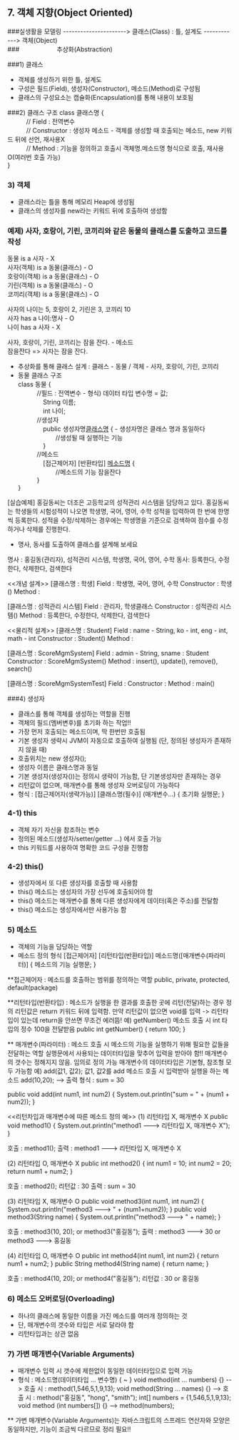 ## 7. 객체 지향(Object Oriented)

###실생활을 모델링 ----------------------> 클래스(Class) : 틀, 설계도 ------------> 객체(Object)<br>
###&emsp;&emsp;&emsp;&emsp;&emsp;&emsp;추상화(Abstraction)

###1) 클래스 
- 객체를 생성하기 위한 틀, 설계도 
- 구성은 필드(Field), 생성자(Constructor), 메소드(Method)로 구성됨
- 클래스의 구성요소는 캡슐화(Encapsulation)를 통해 내용이 보호됨

###2) 클래스 구조
class 클래스명 {<br>
&emsp;&emsp;&emsp;// Field : 전역변수<br>
&emsp;&emsp;&emsp;// Constructor : 생성자 메소드 - 객체를 생성할 때 호출되는 메소드, new 키워드 뒤에 선언, 재사용X<br>
&emsp;&emsp;&emsp;// Method : 기능을 정의하고 호출시 객체명.메소드명 형식으로 호출, 재사용O(여러번 호출 가능)<br>
}

### 3) 객체 
- 클래스라는 틀을 통해 메모리 Heap에 생성됨
- 클래스의 생성자를 new라는 키워드 뒤에 호출하여 생성함

### 예제) 사자, 호랑이, 기린, 코끼리와 같은 동물의 클래스를 도출하고 코드를 작성
동물 is a 사자 - X<br>
사자(객체) is a 동물(클래스) - O<br>
호랑이(객체) is a 동물(클래스) - O<br>
기린(객체) is a 동물(클래스) - O<br>
코끼리(객체) is a 동물(클래스) - O<br>

사자의 나이는 5, 호랑이 2, 기린은 3, 코끼리 10<br>
사자 has a 나이:명사 - O<br>
나이 has a 사자 - X<br>

사자, 호랑이, 기린, 코끼리는 잠을 잔다. - 메소드<br>
잠을잔다 => 사자는 잠을 잔다.<br>


- 추상화를 통해 클래스 설계 : 클래스 - 동물 / 객체 - 사자, 호랑이, 기린, 코끼리
- 동물 클래스 구조<br>
class 동물 {<br>
&emsp;&emsp;&emsp;//필드 : 전역변수 - 형식) 데이터 타입 변수명 = 값;<br>
&emsp;&emsp;&emsp;&emsp;String 이름;<br>
&emsp;&emsp;&emsp;&emsp;int 나이;<br>
&emsp;&emsp;&emsp;//생성자<br>
&emsp;&emsp;&emsp;&emsp;public 생성자명[클래스명]() { - 생성자명은 클래스 명과 동일하다<br>
&emsp;&emsp;&emsp;&emsp;&emsp;&emsp;//생성될 때 실행하는 기능<br>
&emsp;&emsp;&emsp;&emsp;}<br>
&emsp;&emsp;&emsp;//메소드<br>
&emsp;&emsp;&emsp;&emsp;[접근제어자]  [반환타입]  [메소드명]() {<br>
&emsp;&emsp;&emsp;&emsp;&emsp;&emsp;//메소드의 기능 잠을잔다<br>
&emsp;&emsp;&emsp;}<br>
}<br>


[실습예제]
홍길동씨는 더조은 고등학교의 성적관리 시스템을 담당하고 있다. 
홍길동씨는 학생들의 시험성적이 나오면 학생명, 국어, 영어, 수학 성적을 입력하여 한 번에 한명씩 등록한다.
성적을 수정/삭제하는 경우에는 학생명을 기준으로 검색하여 점수를 수정하거나 삭제를 진행한다.

- 명사, 동사를 도출하여 클래스를 설계해 보세요

명사 : 홍길동(관리자), 성적관리 시스템, 학생명, 국어, 영어, 수학
동사: 등록한다, 수정한다, 삭제한다, 검색한다


<<개념 설계>>
[클래스명 : 학생]
Field : 학생명, 국어, 영어, 수학
Constructor : 학생()
Method : 

[클래스명 : 성적관리 시스템]
Field : 관리자, 학생클래스
Constructor : 성적관리 시스템()
Method : 등록한다, 수정한다, 삭제한다, 검색한다


<<물리적 설계>>
[클래스명 : Student]
Field : name - String, ko - int, eng - int, math - int
Constructor : Student()
Method : 

[클래스명 : ScoreMgmSystem]
Field : admin - String, sname : Student
Constructor : ScoreMgmSystem()
Method : insert(), update(), remove(), search()

[클래스명 : ScoreMgmSystemTest]
Field : 
Constructor : 
Method : main()

###4) 생성자
- 클래스를 통해 객체를 생성하는 역할을 진행
- 객체의 필드(멤버변후)를 초기화 하는 작업!!
- 가장 먼저 호출되는 메소드이며, 딱 한번만 호출됨
- 기본 생성자 생략시 JVM이 자동으로 호출하여 실행됨 (단, 정의된 생성자가 존재하지 않을 때)
- 호출위치는 new 생성자();
- 생성자 이름은 클래스명과 동일
- 기본 생성자(생성자())는 정의시 생략이 가능함, 단 기본생성자만 존재하는 경우
- 리턴값이 없으며, 매개변수를 통해 생성자 오버로딩이 가능하다
- 형식 : [접근제어자(생략가능)] [클래스명(필수)] (매개변수...) { 초기화 실행문; }

### 4-1) this
- 객체 자기 자신을 참조하는 변수
- 정의된 메소드(생성자/setter/getter ...) 에서 호출 가능
- this 키워드를 사용하여 명확한 코드 구성을 진행함

### 4-2) this()
- 생성자에서 또 다른 생성자를 호출할 때 사용함
- this() 메소드는 생성자의 가장 선두에 호출되어야 함
- this() 메소드는 매개변수를 통해 다른 생성자에게 데이터(혹은 주소)를 전달함
- this() 메소드는 생성자에서만 사용가능 함
 


### 5) 메소드
- 객체의 기능을 담당하는 역할
- 메소드 정의 형식
[접근제어자] [리턴타입(반환타입)] 메소드명([매개변수(파라미터)] {
	메소드의 기능 실행문;
}

**접근제어자 : 메소드를 호출하는 범위를 정의하는 역할
	public, private, protected, default(package)
	
**리턴타입(반환타입) : 메소드가 실행을 한 결과를 호출한 곳에 리턴(전달)하는 경우 정의
	리턴값은 return 키워드 뒤에 입력함. 만약 리턴값이 없으면 void를 입력 -> 리턴타입이 있는데 return을 안쓰면 무조건 에러뜸!
	예) getNumber() 메소드 호출 시 int 타입의 정수 100을 전달받음
	public int getNumber() {
	  return 100;
 	}
 	
** 매개변수(파라미터) : 
	메소드 호출 시 메소드의 기능을 실행하기 위해 필요한 값들을 전달하는 역할
	실행문에서 사용되는 데이터타입을 맞추어 입력을 받아야 함!!
	매개변수의 갯수는 정해지지 않음. 임의로 정의 가능
	매개변수의 데이터타입은 기본형, 참조형 모두 가능함
	예) add(값1, 값2);	값1, 값2를 add 메소드 호출 시 입력받아 실행을 하는 메소드
	add(10,20); --> 출력 형식 : sum = 30
	 
   public void add(int num1, int num2) {
	  System.out.println("sum = " + (num1 + num2));
	 }

<<리턴차입과 매개변수에 따른 메소드 정의 예>>
(1) 리턴타입 X, 매개변수 X
	public void method1() {
		System.out.println("method1 ---> 리턴타입 X, 매개변수 X");
	}
	
   호출 : method1();
   출력 : method1 ---> 리턴타입 X, 매개변수 X

(2) 리턴타입 O, 매개변수 X
	public int method2() {
		int num1 = 10;
		int num2 = 20;
		return num1 + num2;
	}
	
   호출 : method2();
   리턴값 : 30
   출력 : sum = 30

(3) 리턴타입 X, 매개변수 O
	public void method3(int num1, int num2) {
		System.out.println("method3 ---> " + (num1+num2));
	}
	public void method3(String name) {
		System.out.println("method3 ---> " + name);
	}
	
   호출 : method3(10, 20); or method3("홍길동");
   출력 : method3 ---> 30 or method3 ---> 홍길동 

(4) 리턴타입 O, 매개변수 O
	public int method4(int num1, int num2) {
		return num1 + num2;
	}
	public String method4(String name) {
		return name;
	}
	
   호출 : method4(10, 20); or method4("홍길동");
   리턴값 : 30 or 홍길동 
   
### 6) 메소드 오버로딩(Overloading)
- 하나의 클래스에 동일한 이름을 가진 메소드를 여러개 정의하는 것
- 단, 매개변수의 갯수와 타입은 서로 달라야 함
- 리턴타입과는 상관 없음

### 7) 가변 매개변수(Variable Arguments)
- 매개변수 입력 시 갯수에 제한없이 동일한 데이터타입으로 입력 가능
- 형식 : 메소드명(데이터타입 ... 변수명) { ~ }
	void method(int ... numbers) {} --> 호출 시 : method(1,546,5,1,9,13);
	void method(String ... names) {} --> 호출 시 : method("홍길동", "hong", "smith");
	int[] numbers = {1,546,5,1,9,13};
	void method (int numbers[]) {} --> method(numbers);
	
** 가변 매개변수(Variable Arguments)는 자바스크립트의 스프레드 연산자와 모양은 동일하지만, 기능이 조금씩 다르므로 정리 필요!!
